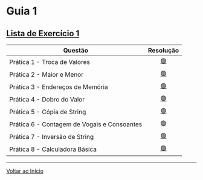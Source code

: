 # Guia 1
## [Lista de Exercício 1](./../assets/files/Lista_Exercicio_1_ED2.pdf)
| Questão  | Resolução |
| --- | :---: |
| Prática 1 - Troca de Valores | [ 🟢 ](./questao_1.c) |
| Prática 2 - Maior e Menor | [ 🟢 ](./questao_2.c) |
| Prática 3 - Endereços de Memória | [ 🟢 ](./questao_3.c) |
| Prática 4 - Dobro do Valor | [ 🟢 ](./questao_4.c) |
| Prática 5 - Cópia de String | [ 🟢 ](./questao_5.c) |
| Prática 6 - Contagem de Vogais e Consoantes | [ 🟢 ](./questao_6.c) |
| Prática 7 - Inversão de String | [ 🟢 ](./questao_7.c) |
| Prática 8 - Calculadora Básica | [ 🟢 ](./questao_8.c) |

***
[Voltar ao Início](./../README.md)